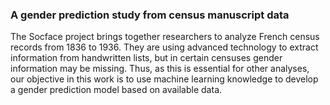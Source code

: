 ### A gender prediction study from census manuscript data
The Socface project brings together researchers to analyze French census records from 1836 to 1936.
They are using advanced technology to extract information from handwritten lists, but in certain censuses
gender information may be missing. Thus, as this is essential for other analyses, our objective in this work
is to use machine learning knowledge to develop a gender prediction model based on available data.

